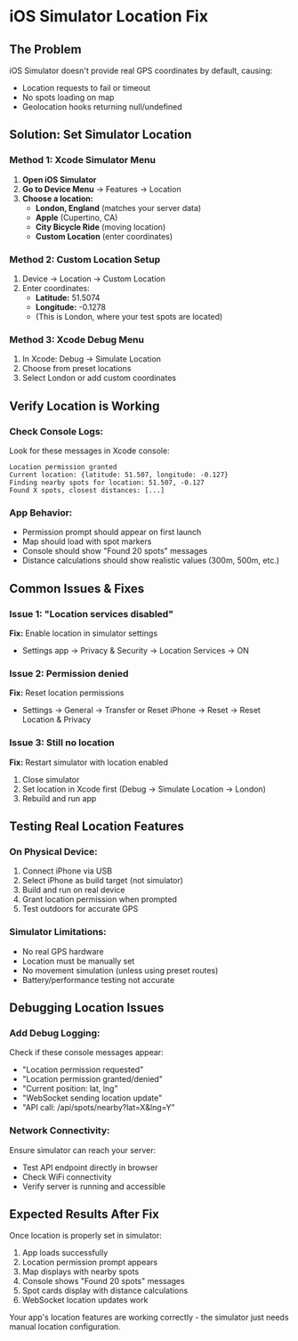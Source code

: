 # iOS Simulator Location Fix

## The Problem
iOS Simulator doesn't provide real GPS coordinates by default, causing:
- Location requests to fail or timeout
- No spots loading on map
- Geolocation hooks returning null/undefined

## Solution: Set Simulator Location

### Method 1: Xcode Simulator Menu
1. **Open iOS Simulator**
2. **Go to Device Menu** → Features → Location
3. **Choose a location:**
   - **London, England** (matches your server data)
   - **Apple** (Cupertino, CA)
   - **City Bicycle Ride** (moving location)
   - **Custom Location** (enter coordinates)

### Method 2: Custom Location Setup
1. Device → Location → Custom Location
2. Enter coordinates:
   - **Latitude:** 51.5074
   - **Longitude:** -0.1278
   - (This is London, where your test spots are located)

### Method 3: Xcode Debug Menu
1. In Xcode: Debug → Simulate Location
2. Choose from preset locations
3. Select London or add custom coordinates

## Verify Location is Working

### Check Console Logs:
Look for these messages in Xcode console:
```
Location permission granted
Current location: {latitude: 51.507, longitude: -0.127}
Finding nearby spots for location: 51.507, -0.127
Found X spots, closest distances: [...]
```

### App Behavior:
- Permission prompt should appear on first launch
- Map should load with spot markers
- Console should show "Found 20 spots" messages
- Distance calculations should show realistic values (300m, 500m, etc.)

## Common Issues & Fixes

### Issue 1: "Location services disabled"
**Fix:** Enable location in simulator settings
- Settings app → Privacy & Security → Location Services → ON

### Issue 2: Permission denied
**Fix:** Reset location permissions
- Settings → General → Transfer or Reset iPhone → Reset → Reset Location & Privacy

### Issue 3: Still no location
**Fix:** Restart simulator with location enabled
1. Close simulator
2. Set location in Xcode first (Debug → Simulate Location → London)
3. Rebuild and run app

## Testing Real Location Features

### On Physical Device:
1. Connect iPhone via USB
2. Select iPhone as build target (not simulator)
3. Build and run on real device
4. Grant location permission when prompted
5. Test outdoors for accurate GPS

### Simulator Limitations:
- No real GPS hardware
- Location must be manually set
- No movement simulation (unless using preset routes)
- Battery/performance testing not accurate

## Debugging Location Issues

### Add Debug Logging:
Check if these console messages appear:
- "Location permission requested"
- "Location permission granted/denied"
- "Current position: lat, lng"
- "WebSocket sending location update"
- "API call: /api/spots/nearby?lat=X&lng=Y"

### Network Connectivity:
Ensure simulator can reach your server:
- Test API endpoint directly in browser
- Check WiFi connectivity
- Verify server is running and accessible

## Expected Results After Fix

Once location is properly set in simulator:
1. App loads successfully
2. Location permission prompt appears
3. Map displays with nearby spots
4. Console shows "Found 20 spots" messages
5. Spot cards display with distance calculations
6. WebSocket location updates work

Your app's location features are working correctly - the simulator just needs manual location configuration.